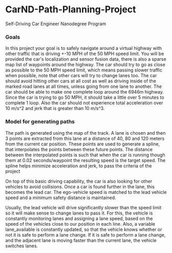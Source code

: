 # CarND-Path-Planning-Project
Self-Driving Car Engineer Nanodegree Program
   
### Goals
In this project your goal is to safely navigate around a virtual highway with other traffic that is driving +-10 MPH of the 50 MPH speed limit. You will be provided the car's localization and sensor fusion data, there is also a sparse map list of waypoints around the highway. The car should try to go as close as possible to the 50 MPH speed limit, which means passing slower traffic when possible, note that other cars will try to change lanes too. The car should avoid hitting other cars at all cost as well as driving inside of the marked road lanes at all times, unless going from one lane to another. The car should be able to make one complete loop around the 6946m highway. Since the car is trying to go 50 MPH, it should take a little over 5 minutes to complete 1 loop. Also the car should not experience total acceleration over 10 m/s^2 and jerk that is greater than 10 m/s^3.

### Model for generating paths

The path is generated using the map of the track. A lane is chosen and then 3 points are extracted from this lane at a distance of 40, 80 and 120 meters from the current car position.
These points are used to generate a spline, that interpolates the points between these future points. The distance between the interpolated points is such that when the car is running though them at 0.02 seconds/waypoint the resulting speed is the target speed.
The spline helps minimize acceleration and jerk, to pass the criteria of the project

On top of this basic driving capability, the car is also looking for other vehicles to avoid collisions. Once a car is found further in the lane, this becomes the lead car. The ego-vehicle speed is matched to the lead vehicle speed and a minimum safety distance is maintained.

Usually, the lead vehicle will drive significantly slower than the speed limit so it will make sense to change lanes to pass it.
For this, the vehicle is constantly monitoring lanes and assigning a lane speed, based on the speed of the vehicles close to our position in each line. Also, a variable lane_available is constantly updated, so that the vehicle knows whether or not it is safe to perform a lane change.
If it is safe to perform a lane change, and the adjacent lane is moving faster than the current lane, the vehicle switches lanes.
